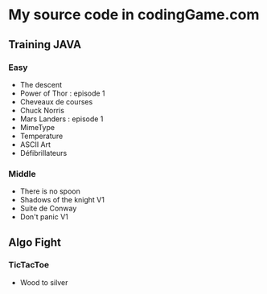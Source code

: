 # My source code in codingGame.com

## Training JAVA
### Easy 
- The descent
- Power of Thor  : episode 1
- Cheveaux de courses
- Chuck Norris
- Mars Landers : episode 1
- MimeType
- Temperature
- ASCII Art
- Défibrillateurs

### Middle
- There is no spoon
- Shadows of the knight V1
- Suite de Conway
- Don't panic V1

## Algo Fight
### TicTacToe
- Wood to silver

